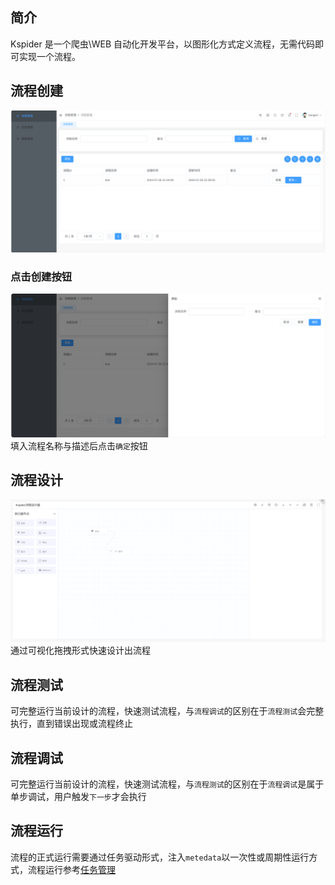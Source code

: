## 简介

Kspider 是一个爬虫\WEB 自动化开发平台，以图形化方式定义流程，无需代码即可实现一个流程。

## 流程创建

![流程管理首页](images/flowManage_index.png)

### 点击创建按钮

![流程管理创建](images/flowManage_create.png)
填入流程名称与描述后点击`确定`按钮

## 流程设计

![流程设计](images/flowDesign_index.png)
通过可视化拖拽形式快速设计出流程

## 流程测试

可完整运行当前设计的流程，快速测试流程，与`流程调试`的区别在于`流程测试`会完整执行，直到错误出现或流程终止

## 流程调试

可完整运行当前设计的流程，快速测试流程，与`流程测试`的区别在于`流程调试`是属于单步调试，用户触发`下一步`才会执行

## 流程运行

流程的正式运行需要通过任务驱动形式，注入`metedata`以一次性或周期性运行方式，流程运行参考[任务管理](/TaskManage/intro.md)
